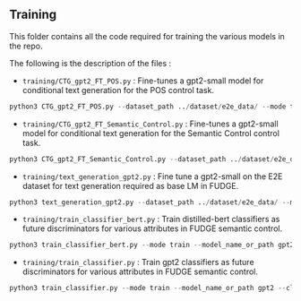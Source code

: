## Training

This folder contains all the code required for training the various models in the repo.

The following is the description of the files :
- ```training/CTG_gpt2_FT_POS.py``` : Fine-tunes a gpt2-small model for conditional text generation for the POS control task.

```python
python3 CTG_gpt2_FT_POS.py --dataset_path ../dataset/e2e_data/ --mode train --model_name_or_path gpt2 --class_label near --epochs 5
```

- ```training/CTG_gpt2_FT_Semantic_Control.py``` : Fine-tunes a gpt2-small model for conditional text generation for the Semantic Control control task.

```python
python3 CTG_gpt2_FT_Semantic_Control.py --dataset_path ../dataset/e2e_data/ --mode train --model_name_or_path gpt2 --class_label near --epochs 5
```

- ```training/text_generation_gpt2.py``` : Fine tune a gpt2-small on the E2E dataset for text generation required as base LM in FUDGE.

```python
python3 text_generation_gpt2.py --dataset_path ../dataset/e2e_data/ --mode train --model_name_or_path gpt2 --class_label near --epochs 5
```

- ```training/train_classifier_bert.py``` : Train distilled-bert classifiers as future discriminators for various attributes in FUDGE semantic control.

```python
python3 train_classifier_bert.py --mode train --model_name_or_path gpt2 --class_label near --epochs 5
```

- ```training/train_classifier.py``` : Train gpt2 classifiers as future discriminators for various attributes in FUDGE semantic control.
```python
python3 train_classifier.py --mode train --model_name_or_path gpt2 --class_label near --epochs 5
```